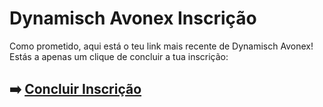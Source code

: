 # Dynamisch Avonex Inscrição

Como prometido, aqui está o teu link mais recente de Dynamisch Avonex! Estás a apenas um clique de concluir a tua inscrição:

## ➡️ [Concluir Inscrição](https://tinyurl.com/ynd7dkt7)
